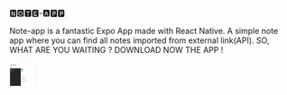 🅽🅾🆃🅴-🅰🅿🅿

Note-app is a fantastic Expo App made with React Native.
A simple note app where you can find all notes imported
from external link(API).
SO, WHAT ARE YOU WAITING ? DOWNLOAD NOW THE APP !

<img src="randomapi.PNG" height="42" width="42">

